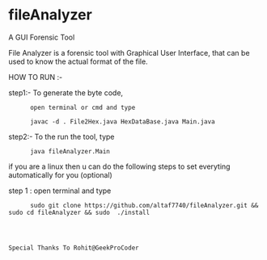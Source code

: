 # fileAnalyzer
A GUI Forensic Tool

File Analyzer is a forensic tool with Graphical User Interface, 
that can be used to know the actual format of the file.

HOW TO RUN :-


step1:- To generate the byte code,

          open terminal or cmd and type 
          
          javac -d . File2Hex.java HexDataBase.java Main.java
          
          
          
step2:- To the run the tool, type

          java fileAnalyzer.Main
          
          
if you are a linux then u can do the following steps to set everyting automatically for you (optional)
         
 step 1 : open terminal and type 
 
          sudo git clone https://github.com/altaf7740/fileAnalyzer.git && sudo cd fileAnalyzer && sudo  ./install



    
    Special Thanks To Rohit@GeekProCoder

